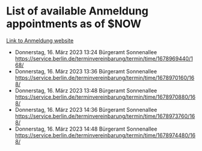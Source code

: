 # List of available Anmeldung appointments as of $NOW
[Link to Anmeldung website](https://service.berlin.de/terminvereinbarung/termin/tag.php?termin=1&anliegen[]=120686&dienstleisterlist=122210,122217,327316,122219,327312,122227,327314,122231,327346,122243,327348,122254,122252,329742,122260,329745,122262,329748,122271,327278,122273,327274,122277,327276,330436,122280,327294,122282,327290,122284,327292,122291,327270,122285,327266,122286,327264,122296,327268,150230,329760,122297,327286,122294,327284,122312,329763,122314,329775,122304,327330,122311,327334,122309,327332,317869,122281,327352,122279,329772,122283,122276,327324,122274,327326,122267,329766,122246,327318,122251,327320,122257,327322,122208,327298,122226,327300&herkunft=http%3A%2F%2Fservice.berlin.de%2Fdienstleistung%2F120686%2F)
- Donnerstag, 16. März 2023 13:24 Bürgeramt Sonnenallee https://service.berlin.de/terminvereinbarung/termin/time/1678969440/168/
- Donnerstag, 16. März 2023 13:36 Bürgeramt Sonnenallee https://service.berlin.de/terminvereinbarung/termin/time/1678970160/168/
- Donnerstag, 16. März 2023 13:48 Bürgeramt Sonnenallee https://service.berlin.de/terminvereinbarung/termin/time/1678970880/168/
- Donnerstag, 16. März 2023 14:36 Bürgeramt Sonnenallee https://service.berlin.de/terminvereinbarung/termin/time/1678973760/168/
- Donnerstag, 16. März 2023 14:48 Bürgeramt Sonnenallee https://service.berlin.de/terminvereinbarung/termin/time/1678974480/168/
